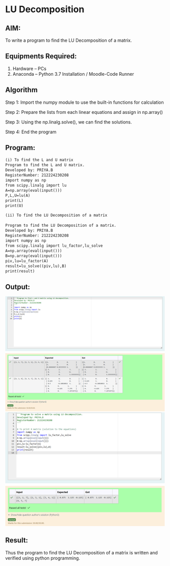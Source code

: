 # LU Decomposition 

## AIM:
To write a program to find the LU Decomposition of a matrix.

## Equipments Required:
1. Hardware – PCs
2. Anaconda – Python 3.7 Installation / Moodle-Code Runner

## Algorithm
Step 1:
Import the numpy module to use the built-in functions for calculation

Step 2:
Prepare the lists from each linear equations and assign in np.array()

Step 3:
Using the np.linalg.solve(), we can find the solutions.

Step 4:
End the program

## Program:
```
(i) To find the L and U matrix
Program to find the L and U matrix.
Developed by: PRIYA.B
RegisterNumber: 212224230208
import numpy as np
from scipy.linalg import lu
A=np.array(eval(input()))
P,L,U=lu(A)
print(L)
print(U)
```

```
(ii) To find the LU Decomposition of a matrix

Program to find the LU Decomposition of a matrix.
Developed by: PRIYA.B
RegisterNumber: 212224230208
import numpy as np
from scipy.linalg import lu_factor,lu_solve
A=np.array(eval(input()))
B=np.array(eval(input()))
piv,lu=lu_factor(A)
result=lu_solve((piv,lu),B)
print(result)
```
## Output:

![alt text](ai1.png)
![alt text](ai2.png)




## Result:
Thus the program to find the LU Decomposition of a matrix is written and verified using python programming.

